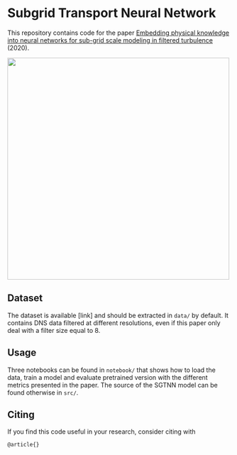 # Subgrid Transport Neural Network

This repository contains code for the paper [Embedding physical knowledge into neural networks for sub-grid scale modeling in filtered turbulence](arxiv:?) (2020).

<img src="https://raw.githubusercontent.com/hrkz/SubgridTransportNN/master/data/fig/subgrid_turbulence.png?raw=true" width="500">

## Dataset

The dataset is available [link] and should be extracted in ``data/`` by default. It contains DNS data filtered at different resolutions, even if this paper only deal with a filter size equal to 8.

## Usage

Three notebooks can be found in ``notebook/`` that shows how to load the data, train a model and evaluate pretrained version with the different metrics presented in the paper. 
The source of the SGTNN model can be found otherwise in ``src/``.

## Citing

If you find this code useful in your research, consider citing with
```
@article{}
```
